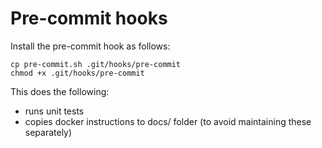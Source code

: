 
Pre-commit hooks
================
Install the pre-commit hook as follows:

```shell
cp pre-commit.sh .git/hooks/pre-commit
chmod +x .git/hooks/pre-commit
```

This does the following:

- runs unit tests
- copies docker instructions to docs/ folder (to avoid maintaining these separately)